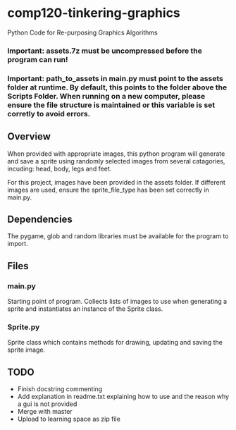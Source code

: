 # comp120-tinkering-graphics
Python Code for Re-purposing Graphics Algorithms

### Important: assets.7z must be uncompressed before the program can run!
### Important: path_to_assets in main.py must point to the assets folder at runtime. By default, this points to the folder above the Scripts Folder. When running on a new computer, please ensure the file structure is maintained or this variable is set corretly to avoid errors.

## Overview

When provided with appropriate images, this python program will generate and save a sprite using randomly selected images from several catagories, incuding: head, body, legs and feet. 

For this project, images have been provided in the assets folder. If different images are used, ensure the sprite_file_type has been set correctly in main.py.

## Dependencies

The pygame, glob and random libraries must be available for the program to import.

## Files

### main.py

Starting point of program. Collects lists of images to use when generating a sprite and instantiates an instance of the Sprite class.

### Sprite.py

Sprite class which contains methods for drawing, updating and saving the sprite image.

## TODO

* Finish docstring commenting
* Add explanation in readme.txt explaining how to use and the reason why a gui is not provided
* Merge with master
* Upload to learning space as zip file
